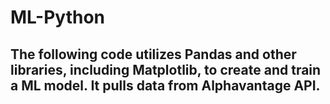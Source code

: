 # ML-Python

## The following code utilizes Pandas and other libraries, including Matplotlib, to create and train a ML model. It pulls data from Alphavantage API. 
